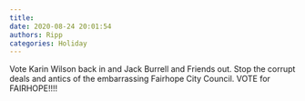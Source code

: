 ```yaml
---
title: 
date: 2020-08-24 20:01:54
authors: Ripp
categories: Holiday
---
```


 Vote Karin Wilson back in and Jack Burrell and Friends out. Stop the corrupt deals and antics of the embarrassing Fairhope City Council.  VOTE for FAIRHOPE!!!!